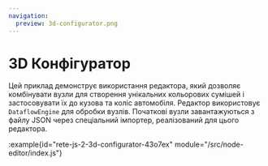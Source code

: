 ```yaml
---
navigation:
  preview: 3d-configurator.png
---
```


# 3D Конфігуратор

Цей приклад демонструє використання редактора, який дозволяє комбінувати вузли для створення унікальних кольорових сумішей і застосовувати їх до кузова та коліс автомобіля. Редактор використовує `DataflowEngine` для обробки вузлів. Початкові вузли завантажуються з файлу JSON через спеціальний імпортер, реалізований для цього редактора.

:example{id="rete-js-2-3d-configurator-43o7ex" module="/src/node-editor/index.js"}
